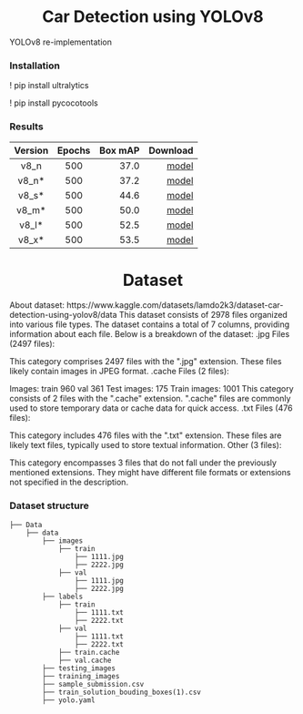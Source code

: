 
<H1 align="center">Car Detection using YOLOv8</H1>

YOLOv8 re-implementation

### Installation
! pip install ultralytics

! pip install pycocotools

### Results

| Version | Epochs | Box mAP |                                                                                  Download |
|:-------:|:------:|--------:|------------------------------------------------------------------------------------------:|
|  v8_n   |  500   |    37.0 |                                                                [model](./weights/best.pt) |
|  v8_n*  |  500   |    37.2 | [model](https://github.com/jahongir7174/YOLOv8-pt/releases/download/v0.0.1-alpha/v8_n.pt) |
|  v8_s*  |  500   |    44.6 | [model](https://github.com/jahongir7174/YOLOv8-pt/releases/download/v0.0.1-alpha/v8_s.pt) |
|  v8_m*  |  500   |    50.0 | [model](https://github.com/jahongir7174/YOLOv8-pt/releases/download/v0.0.1-alpha/v8_m.pt) |
|  v8_l*  |  500   |    52.5 | [model](https://github.com/jahongir7174/YOLOv8-pt/releases/download/v0.0.1-alpha/v8_l.pt) |
|  v8_x*  |  500   |    53.5 | [model](https://github.com/jahongir7174/YOLOv8-pt/releases/download/v0.0.1-alpha/v8_x.pt) |


<H1 align="center"> Dataset </H1>
About dataset: https://www.kaggle.com/datasets/lamdo2k3/dataset-car-detection-using-yolov8/data
This dataset consists of 2978 files organized into various file types. The dataset contains a total of 7 columns, providing information about each file. Below is a breakdown of the dataset:
.jpg Files (2497 files):

This category comprises 2497 files with the ".jpg" extension. These files likely contain images in JPEG format.
.cache Files (2 files):

Images: train 960
val 361
Test images: 175
Train images: 1001
This category consists of 2 files with the ".cache" extension. ".cache" files are commonly used to store temporary data or cache data for quick access.
.txt Files (476 files):

This category includes 476 files with the ".txt" extension. These files are likely text files, typically used to store textual information.
Other (3 files):

This category encompasses 3 files that do not fall under the previously mentioned extensions. They might have different file formats or extensions not specified in the description.
### Dataset structure

    ├── Data 
        ├── data 
            ├── images
                ├── train
                    ├── 1111.jpg
                    ├── 2222.jpg
                ├── val
                    ├── 1111.jpg
                    ├── 2222.jpg
            ├── labels
                ├── train
                    ├── 1111.txt
                    ├── 2222.txt
                ├── val
                    ├── 1111.txt
                    ├── 2222.txt
                ├── train.cache
                ├── val.cache
            ├── testing_images
            ├── training_images
            ├── sample_submission.csv
            ├── train_solution_bouding_boxes(1).csv
            ├── yolo.yaml
            
        
        
            
        
        





                

